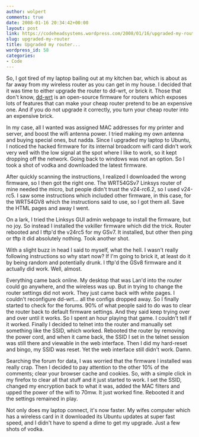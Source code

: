 ```yaml
---
author: wolpert
comments: true
date: 2008-01-16 20:34:42+00:00
layout: post
link: https://codeheadsystems.wordpress.com/2008/01/16/upgraded-my-router/
slug: upgraded-my-router
title: Upgraded my router...
wordpress_id: 58
categories:
- Code
---
```


So, I got tired of my laptop bailing out at my kitchen bar, which is about as far away from my wireless router as you can get in my house. I decided that it was time to either upgrade the router to dd-wrt, or brick it. Those that don't know, <a href="http://www.dd-wrt.com/">dd-wrt</a> is an open-source firmware for routers which exposes lots of features that can make your cheap router pretend to be an expensive one. And if you do not upgrade it correctly, you turn your cheap router into an expensive brick.

In my case, all I wanted was assigned MAC addresses for my printer and server, and boost the wifi antenna power. I tried making my own antenna and buying special ones, but nadda. Since I upgraded my laptop to Ubuntu, I noticed the hacked firmware for its internal broadcom wifi card didn't work very well with the low signal at the spot where I like to work, so it kept dropping off the network. Going back to windows was not an option. So I took a shot of vodka and downloaded the latest firmware.

After quickly scanning the instructions, I realized I downloaded the wrong firmware, so I then got the right one. The WRT54GSv7 Linksys router of mine needed the micro, but people didn't trust the v24-rc6.2, so I used v24-rc5. I saw some instructions which included other firmware, in this case, for the WRT54GV8 which the instructions said to use, so I got them all. Save the HTML pages and away I went.

On a lark, I tried the Linksys GUI admin webpage to install the firmware, but no joy. So instead I installed the vxkiller firmware which did the trick. Router rebooted and I tftp'd the v24rc5 for my GSv7. It installed, but other then ping or tftp it did absolutely nothing. Took another shot.

With a slight buzz in head I said to myself, what the hell. I wasn't really following instructions so why start now? If I'm going to brick it, at least do it by being random and potentially drunk. I tftp'd the GSv8 firmware and it actually did work. Well, almost.

Everything came back online. My desktop that was Lan'd into the router could go anywhere, and the wireless was up. But in trying to change the router settings did not work. They just came back with white pages. I couldn't reconfigure dd-wrt... all the configs dropped away. So I finally started to check for the forums. 90% of what people said to do was to clear the router back to default firmware settings. And they said keep trying over and over until it works. So I spent an hour playing that game. I couldn't tell if it worked. Finally I decided to telnet into the router and manually set something like the SSID, which worked. Rebooted the router by removing the power cord, and when it came back, the SSID I set in the telnet session was still there and viewable in the web interface. Then I did my hard-reset and bingo, my SSID was reset. Yet the web interface still didn't work. Damn.

Searching the forum for data, I was worried that the firmware I installed was really crap. Then I decided to pay attention to the other 10% of the comments; clear your browser cache and cookies. So, with a simple click in my firefox to clear all that stuff and it just started to work. I set the SSID, changed my encryption back to what it was, added the MAC filters and upped the power of the wifi to 70mw. It just worked fine. Rebooted it and the settings remained in play.

Not only does my laptop connect, it's now faster. My wifes computer which has a wireless card in it downloaded its Ubuntu updates at super fast speed, and I didn't have to spend a dime to get my upgrade. Just a few shots of vodka.
